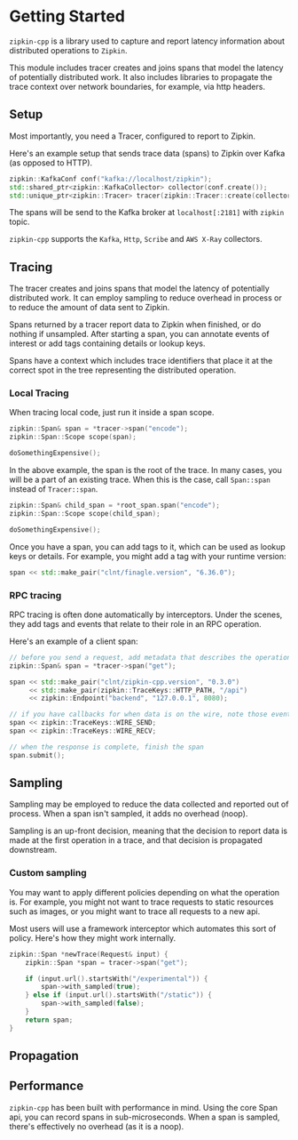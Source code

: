 # Getting Started

`zipkin-cpp` is a library used to capture and report latency information about distributed operations to `Zipkin`.

This module includes tracer creates and joins spans that model the latency of potentially distributed work. It also includes libraries to propagate the trace context over network boundaries, for example, via http headers.

## Setup

Most importantly, you need a Tracer, configured to report to Zipkin.

Here's an example setup that sends trace data (spans) to Zipkin over Kafka (as opposed to HTTP).

```c++
zipkin::KafkaConf conf("kafka://localhost/zipkin");
std::shared_ptr<zipkin::KafkaCollector> collector(conf.create());
std::unique_ptr<zipkin::Tracer> tracer(zipkin::Tracer::create(collector.get()));
```

The spans will be send to the Kafka broker at `localhost[:2181]` with `zipkin` topic.

`zipkin-cpp` supports the `Kafka`, `Http`, `Scribe` and `AWS X-Ray` collectors.

## Tracing

The tracer creates and joins spans that model the latency of potentially distributed work. It can employ sampling to reduce overhead in process or to reduce the amount of data sent to Zipkin.

Spans returned by a tracer report data to Zipkin when finished, or do nothing if unsampled. After starting a span, you can annotate events of interest or add tags containing details or lookup keys.

Spans have a context which includes trace identifiers that place it at the correct spot in the tree representing the distributed operation.

### Local Tracing

When tracing local code, just run it inside a span scope.

```c++
zipkin::Span& span = *tracer->span("encode");
zipkin::Span::Scope scope(span);

doSomethingExpensive();
```

In the above example, the span is the root of the trace. In many cases, you will be a part of an existing trace. When this is the case, call `Span::span` instead of `Tracer::span`.

```c++
zipkin::Span& child_span = *root_span.span("encode");
zipkin::Span::Scope scope(child_span);

doSomethingExpensive();
```

Once you have a span, you can add tags to it, which can be used as lookup keys or details. For example, you might add a tag with your runtime version:

```c++
span << std::make_pair("clnt/finagle.version", "6.36.0");
```

### RPC tracing

RPC tracing is often done automatically by interceptors. Under the scenes, they add tags and events that relate to their role in an RPC operation.

Here's an example of a client span:

```c++
// before you send a request, add metadata that describes the operation
zipkin::Span& span = *tracer->span("get");

span << std::make_pair("clnt/zipkin-cpp.version", "0.3.0")
     << std::make_pair(zipkin::TraceKeys::HTTP_PATH, "/api")
     << zipkin::Endpoint("backend", "127.0.0.1", 8080);

// if you have callbacks for when data is on the wire, note those events
span << zipkin::TraceKeys::WIRE_SEND;
span << zipkin::TraceKeys::WIRE_RECV;

// when the response is complete, finish the span
span.submit();
```

## Sampling

Sampling may be employed to reduce the data collected and reported out of process. When a span isn't sampled, it adds no overhead (noop).

Sampling is an up-front decision, meaning that the decision to report data is made at the first operation in a trace, and that decision is propagated downstream.

### Custom sampling

You may want to apply different policies depending on what the operation is. For example, you might not want to trace requests to static resources such as images, or you might want to trace all requests to a new api.

Most users will use a framework interceptor which automates this sort of policy. Here's how they might work internally.

```c++
zipkin::Span *newTrace(Request& input) {
    zipkin::Span *span = tracer->span("get");

    if (input.url().startsWith("/experimental")) {
        span->with_sampled(true);
    } else if (input.url().startsWith("/static")) {
        span->with_sampled(false);
    }
    return span;
}
```

## Propagation

## Performance
`zipkin-cpp` has been built with performance in mind. Using the core Span api, you can record spans in sub-microseconds. When a span is sampled, there's effectively no overhead (as it is a noop).
